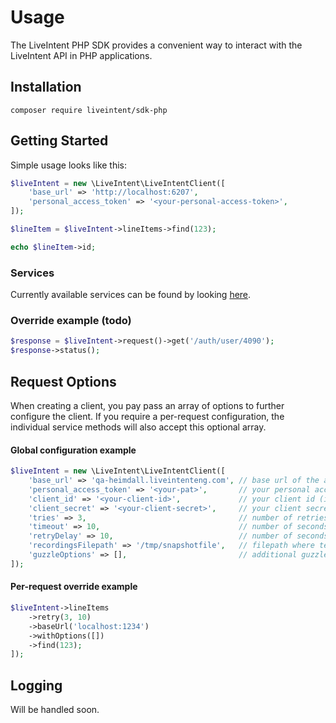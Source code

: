 # Usage

The LiveIntent PHP SDK provides a convenient way to interact with the LiveIntent API in PHP applications.

## Installation

```
composer require liveintent/sdk-php
```

## Getting Started

Simple usage looks like this:

```php
$liveIntent = new \LiveIntent\LiveIntentClient([
    'base_url' => 'http://localhost:6207',
    'personal_access_token' => '<your-personal-access-token>',
]);

$lineItem = $liveIntent->lineItems->find(123);

echo $lineItem->id;
```

### Services

Currently available services can be found by looking [here](/src/Services/ServiceFactory.php#L27).

### Override example (todo)

```php
$response = $liveIntent->request()->get('/auth/user/4090');
$response->status();
```

## Request Options

When creating a client, you pay pass an array of options to further configure the client. If you require a per-request configuration, the individual service methods will also accept this optional array.

#### Global configuration example
```php
$liveIntent = new \LiveIntent\LiveIntentClient([
    'base_url' => 'qa-heimdall.liveintenteng.com', // base url of the api
    'personal_access_token' => '<your-pat>',       // your personal access token
    'client_id' => '<your-client-id>',             // your client id (if not using pat)
    'client_secret' => '<your-client-secret>',     // your client secret (if not using pat)
    'tries' => 3,                                  // number of retries per request
    'timeout' => 10,                               // number of seconds to wait on a response before hangup
    'retryDelay' => 10,                            // number of seconds to wait between retries
    'recordingsFilepath' => '/tmp/snapshotfile',   // filepath where test snapshots should be saved (see Testing)
    'guzzleOptions' => [],                         // additional guzzle options see (https://docs.guzzlephp.org/en/stable/request-options.html)
]);
```

#### Per-request override example
```php
$liveIntent->lineItems
    ->retry(3, 10)
    ->baseUrl('localhost:1234')
    ->withOptions([])
    ->find(123);
]);
```

## Logging

Will be handled soon.
